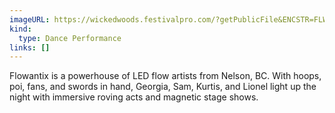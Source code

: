 ```yaml
---
imageURL: https://wickedwoods.festivalpro.com/?getPublicFile&ENCSTR=FLWkqXaNGLnbIboUGpQj
kind:
  type: Dance Performance
links: []
---
```

Flowantix is a powerhouse of LED flow artists from Nelson, BC. With hoops, poi, fans, and swords in hand, Georgia, Sam, Kurtis, and Lionel light up the night with immersive roving acts and magnetic stage shows.